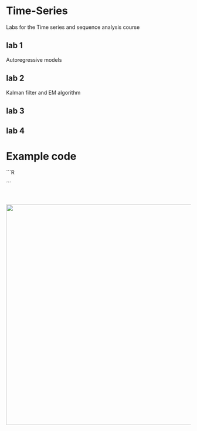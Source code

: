 # Time-Series
Labs for the Time series and sequence analysis course

## lab 1

Autoregressive models

## lab 2 

Kalman filter and EM algorithm

## lab 3

## lab 4


# Example code

´´´R



´´´





<br>
<br>
<div align="center">
  <img src="https://media1.tenor.com/m/ThADbNtGWcwAAAAd/stock-market.gif" width="600" height="600"/>
</div>
